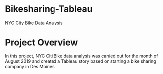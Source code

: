# Bikesharing-Tableau
NYC City Bike Data Analysis

# Project Overview
In this project, NYC Citi Bike data analysis was carried out for the month of August 2019 and created a Tableau story based on starting a bike sharing company in Des Moines.
